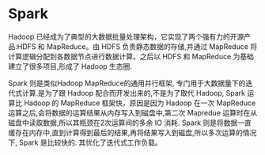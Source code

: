 # Spark



Hadoop 已经成为了典型的大数据批量处理架构，它实现了两个强有力的开源产品:HDFS 和 MapReduce。由 HDFS 负责静态数据的存储,并通过 MapReduce 将计算逻辑分配到各数据节点进行数据计算。之后以 HDFS 和 MapReduce 为基础建立了很多项目,形成了 Hadoop 生态圈.

Spark 则是类似Hadoop MapReduce的通用并行框架, 专门用于大数据量下的迭代式计算.是为了跟 Hadoop 配合而开发出来的,不是为了取代 Hadoop, Spark 运算比 Hadoop 的 MapReduce 框架快，原因是因为 Hadoop 在一次 MapReduce 运算之后,会将数据的运算结果从内存写入到磁盘中,第二次 Mapredue 运算时在从磁盘中读取数据,所以其瓶颈在2次运算间的多余 IO 消耗. Spark 则是将数据一直缓存在内存中,直到计算得到最后的结果,再将结果写入到磁盘,所以多次运算的情况下, Spark 是比较快的. 其优化了迭代式工作负载。